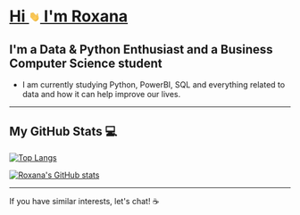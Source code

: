 # [Hi <img src="https://raw.githubusercontent.com/ABSphreak/ABSphreak/master/gifs/Hi.gif" width="20px"> I'm Roxana][website]

## I'm a Data & Python Enthusiast and a Business Computer Science student

- I am currently studying Python, PowerBI, SQL and everything related to data and how it can help improve our lives.

---

## My GitHub Stats 💻

[![Top Langs](https://github-readme-stats.vercel.app/api/top-langs/?username=roxsara&hide=dockerfile&theme=dracula&langs_count=7)](https://github.com/anuraghazra/github-readme-stats)

[![Roxana's GitHub stats](https://github-readme-stats.vercel.app/api?username=roxsara&theme=dracula)](https://github.com/anuraghazra/github-readme-stats)


[linkedin]: https://www.linkedin.com/in/roxsara/
[website]: https://roxsara.github.io/

---

If you have similar interests, let's chat! ☕ 
